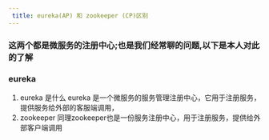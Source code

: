 ```yaml
---
 title: eureka(AP) 和 zookeeper (CP)区别
---
```


### 这两个都是微服务的注册中心;也是我们经常聊的问题,以下是本人对此的了解

### eureka

   1. eureka 是什么
      eureka 是一个微服务的服务管理注册中心，它用于注册服务，提供服务给外部的客服端调用，
   2. zookeeper 同理zookeeper也是一份服务注册中心，用于注册服务，提供给外部客户端调用
